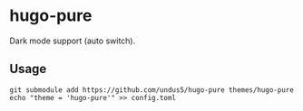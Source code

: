 # hugo-pure

Dark mode support (auto switch).


## Usage

```
git submodule add https://github.com/undus5/hugo-pure themes/hugo-pure
echo "theme = 'hugo-pure'" >> config.toml
```

